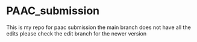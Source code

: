 # PAAC_submission
This is my repo for paac submission the main branch does not have all the edits please check the edit branch for the newer version

